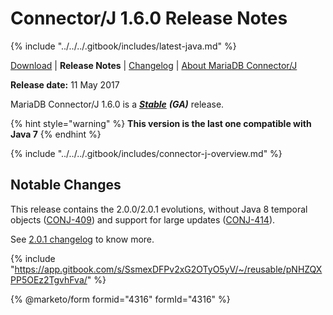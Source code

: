 # Connector/J 1.6.0 Release Notes

{% include "../../../.gitbook/includes/latest-java.md" %}

[Download](https://downloads.mariadb.org/connector-java/1.6.0/) | **Release Notes** | [Changelog](../changelogs/1.6/1.6.0.md) | [About MariaDB Connector/J](https://app.gitbook.com/s/CjGYMsT2MVP4nd3IyW2L/mariadb-connector-j/about-mariadb-connector-j)

**Release date:** 11 May 2017

MariaDB Connector/J 1.6.0 is a [_**Stable**_](../../../community-server/about/release-criteria.md) _**(GA)**_ release.

{% hint style="warning" %}
**This version is the last one compatible with Java 7**
{% endhint %}

{% include "../../../.gitbook/includes/connector-j-overview.md" %}

## Notable Changes

This release contains the 2.0.0/2.0.1 evolutions, without Java 8 temporal objects ([CONJ-409](https://jira.mariadb.org/browse/CONJ-409)) and support for large updates ([CONJ-414](https://jira.mariadb.org/browse/CONJ-414)).

See [2.0.1 changelog](../2.0/2.0.1.md) to know more.

{% include "https://app.gitbook.com/s/SsmexDFPv2xG2OTyO5yV/~/reusable/pNHZQXPP5OEz2TgvhFva/" %}

{% @marketo/form formid="4316" formId="4316" %}
